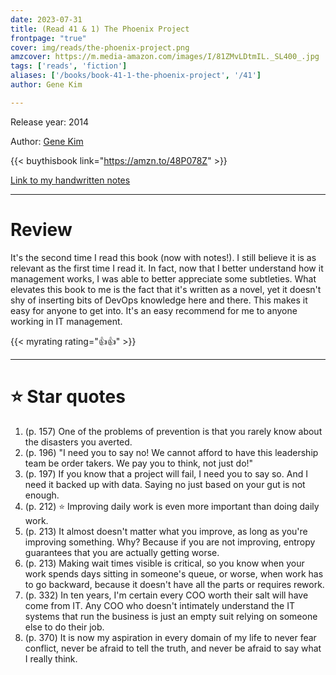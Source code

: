 ```yaml
---
date: 2023-07-31
title: (Read 41 & 1) The Phoenix Project
frontpage: "true"
cover: img/reads/the-phoenix-project.png
amzcover: https://m.media-amazon.com/images/I/81ZMvLDtmIL._SL400_.jpg
tags: ['reads', 'fiction']
aliases: ['/books/book-41-1-the-phoenix-project', '/41']
author: Gene Kim

---
```


Release year: 2014

Author: [Gene Kim](https://www.linkedin.com/in/realgenekim/)

{{< buythisbook link="https://amzn.to/48P078Z" >}}

[Link to my handwritten notes](https://drive.google.com/file/d/1QKdGi9t0untw0wHvX60e8NAGGFl8-h_8/view?usp=drive_link)

---

# Review

It's the second time I read this book (now with notes!). I still believe
it is as relevant as the first time I read it. In fact, now that I
better understand how it management works, I was able to better
appreciate some subtleties. What elevates this book to me is the fact
that it's written as a novel, yet it doesn't shy of inserting bits of
DevOps knowledge here and there. This makes it easy for anyone to get
into. It's an easy recommend for me to anyone working in IT management.

{{< myrating rating="👍👍" >}}

---

# :star: Star quotes

1. (p. 157) One of the problems of prevention is that you rarely know
   about the disasters you averted.
1. (p. 196) "I need you to say no! We cannot afford to have this
   leadership team be order takers. We pay you to think, not just do!"
1. (p. 197) If you know that a project will fail, I need you to say so.
   And I need it backed up with data. Saying no just based on your gut
   is not enough.
1. (p. 212) :star: Improving daily work is even more important than doing daily
   work.
1. (p. 213) It almost doesn't matter what you improve, as long as you're
   improving something. Why? Because if you are not improving, entropy
   guarantees that you are actually getting worse.
1. (p. 213) Making wait times visible is critical, so you know when your
   work spends days sitting in someone's queue, or worse, when work has
   to go backward, because it doesn't have all the parts or requires
   rework.
1. (p. 332) In ten years, I'm certain every COO worth their salt will
   have come from IT. Any COO who doesn't intimately understand the IT
   systems that run the business is just an empty suit relying on
   someone else to do their job.
1. (p. 370) It is now my aspiration in every domain of my life to never
   fear conflict, never be afraid to tell the truth, and never be afraid
   to say what I really think.
